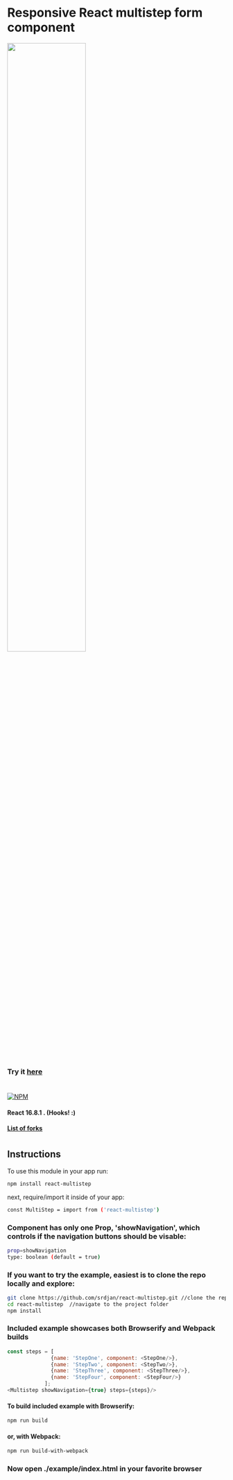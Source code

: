 # Responsive React multistep form component


<img width="60%" height="auto" src="https://raw.githubusercontent.com/srdjan/react-multistep/master/assets/react-multistep.png"/>


### Try it [here](http://srdjan.github.io/react-multistep/)
#
[![NPM](https://nodei.co/npm/react-multistep.png?downloads=true&stars=true)](https://nodei.co/npm/react-multistep/)

#### React 16.8.1 . (Hooks! :)

#### [List of forks](https://github.com/srdjan/react-multistep/network/members/)
# 
## Instructions

To use this module in your app run:
```sh
npm install react-multistep
```
next, require/import it inside of your app:
```sh
const MultiStep = import from ('react-multistep')
```
### Component has only one Prop, 'showNavigation', which controls if the navigation buttons should be visable:
```sh
prop=showNavigation 
type: boolean (default = true)
```

### If you want to try the example, easiest is to clone the repo locally and explore:

```sh
git clone https://github.com/srdjan/react-multistep.git //clone the repo
cd react-multistep  //navigate to the project folder
npm install
```

### Included example showcases both Browserify and Webpack builds
```javascript
const steps = [
              {name: 'StepOne', component: <StepOne/>},
              {name: 'StepTwo', component: <StepTwo/>},
              {name: 'StepThree', component: <StepThree/>},
              {name: 'StepFour', component: <StepFour/>}
            ];
<Multistep showNavigation={true} steps={steps}/>
```

#### To build included example with Browserify:
```sh
npm run build
```
#### or, with Webpack:
```sh
npm run build-with-webpack
```

### Now open ./example/index.html in your favorite browser


